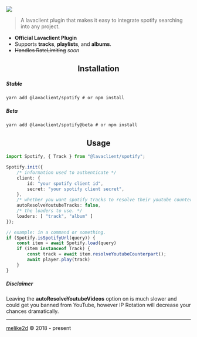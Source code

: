 <img src="https://i.imgur.com/LvsojLc.png" align="center">

> A lavaclient plugin that makes it easy to integrate spotify searching into any project.

- **Official Lavaclient Plugin**
- Supports **tracks**, **playlists**, and **albums**.
- ~~Handles RateLimiting~~ _soon_

<h2 align="center">Installation</h2>

##### Stable

```shell
yarn add @lavaclient/spotify # or npm install
```

##### Beta

```shell
yarn add @lavaclient/spotify@beta # or npm install
```

<h2 align="center">Usage</h2>

```ts
import Spotify, { Track } from "@lavaclient/spotify";

Spotify.init({
    /* information used to authenticate */
    client: {
        id: "your spotify client id",
        secret: "your spotify client secret",
    },
    /* whether you want spotify tracks to resolve their youtube counterpart */
    autoResolveYoutubeTracks: false,
    /* the loaders to use. */
    loaders: [ "track", "album" ]
});

// example: in a command or something.
if (Spotify.isSpotifyUrl(query)) {
    const item = await Spotify.load(query)
    if (item instanceof Track) {
        const track = await item.resolveYoutubeCounterpart();
        await player.play(track)
    }
}
```

##### Disclaimer

Leaving the **autoResolveYoutubeVideos** option on is much slower and could get you banned from YouTube, however IP Rotation will decrease your chances dramatically.


---

[melike2d](https://dimensional.fun) &copy; 2018 - present
